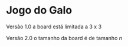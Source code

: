 # Jogo do Galo 

Versão 1.0 a board está limitada a 3 x 3

Versão 2.0 o tamanho da board é de tamanho _n_


